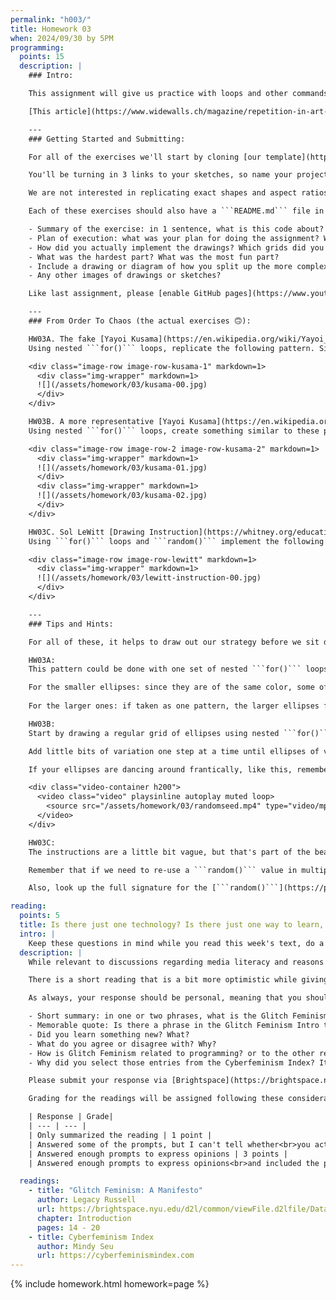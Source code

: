 ```yaml
---
permalink: "h003/"
title: Homework 03
when: 2024/09/30 by 5PM
programming:
  points: 15
  description: |
    ### Intro:

    This assignment will give us practice with loops and other commands that we use to get the computer to do repetitive tasks. The concept of loops is not that difficult to understand at a high level: "*repeat this code X times*", but in practice we always have to think about small "gotchas" and corner cases. As we implement these sketches we will see how loops and repetitions can be used to create "ordered" structures and patterns, but also to repeat simple commands so many times that the resulting images seem random and chaotic. Sometimes the result of a loop is something repetitive, while other times the actions are repetitive, but the result is unpredictable.

    [This article](https://www.widewalls.ch/magazine/repetition-in-art-artists-photography) has interesting references of artists that used repetition in their process, and anyone who has ever done any kind of [graphic design](https://www.graphicszoo.com/article/basic-principles-of-repetition-in-graphic-design-design-guide) knows how important it is to master "The Grid" and color palettes.

    ---
    ### Getting Started and Submitting:

    For all of the exercises we'll start by cloning [our template](https://github.com/DM-GY-6063-2024F-B/p5js-template) and setting up our GitHub app to pull (download) our repo and then push (upload) the results.

    You'll be turning in 3 links to your sketches, so name your projects HW03A, HW03B, HW03C.

    We are not interested in replicating exact shapes and aspect ratios this time, and since the computer is gonna be doing all the work of filling our canvas we can define that with: ```createCanvas(windowWidth, windowHeight);``` and use the whole screen.

    Each of these exercises should also have a ```README.md``` file in their repositories with a brief documentation of your thought process, sketches and drawings, and any other idea that you tried, but didn't work, things that worked, etc. The writeup will help me follow your thought process when grading, so the more info you give me, the better I can evaluate your submission. You can use the following rubric to guide your writeup:

    - Summary of the exercise: in 1 sentence, what is this code about?
    - Plan of execution: what was your plan for doing the assignment? What were the grids you were thinking about?
    - How did you actually implement the drawings? Which grids did you use? Which functions?
    - What was the hardest part? What was the most fun part?
    - Include a drawing or diagram of how you split up the more complex patterns into loops.
    - Any other images of drawings or sketches?

    Like last assignment, please [enable GitHub pages](https://www.youtube.com/watch?v=DqjPr7auwdY) on your GitHub repos and use [Brightspace](https://brightspace.nyu.edu/d2l/home/312200) to submit GitHub links to all 3 of your repositories.

    ---
    ### From Order To Chaos (the actual exercises 🙃):

    HW03A. The fake [Yayoi Kusama](https://en.wikipedia.org/wiki/Yayoi_Kusama) (5 points):  
    Using nested ```for()``` loops, replicate the following pattern. Since this is a very regular pattern we should be able to get something pretty close.

    <div class="image-row image-row-kusama-1" markdown=1>
      <div class="img-wrapper" markdown=1>
      ![](/assets/homework/03/kusama-00.jpg)
      </div>
    </div>

    HW03B. A more representative [Yayoi Kusama](https://en.wikipedia.org/wiki/Yayoi_Kusama) (5 points):  
    Using nested ```for()``` loops, create something similar to these patterns. It's impossible to replicate these using loops, but we can use loops to create a grid and then use ```random()``` to make that grid less regular. We're only making one drawing. The two references here are just to show that even though they are different, both of them have similarities, like: multiple (two or three) sizes of ellipses, non-overlapping shapes, not in straight lines. For full credit, sketches should have these 3 properties.

    <div class="image-row image-row-2 image-row-kusama-2" markdown=1>
      <div class="img-wrapper" markdown=1>
      ![](/assets/homework/03/kusama-01.jpg)
      </div>
      <div class="img-wrapper" markdown=1>
      ![](/assets/homework/03/kusama-02.jpg)
      </div>
    </div>

    HW03C. Sol LeWitt [Drawing Instruction](https://whitney.org/education/families/kids-art-challenge/sol-lewitt) (5 points):  
    Using ```for()``` loops and ```random()``` implement the following Sol LeWitt drawing, but instead of 50 points use a variable to define the number of points and experiment with multiple values like: 60 points, 90, 100, 1000, etc.

    <div class="image-row image-row-lewitt" markdown=1>
      <div class="img-wrapper" markdown=1>
      ![](/assets/homework/03/lewitt-instruction-00.jpg)
      </div>
    </div>

    ---
    ### Tips and Hints:

    For all of these, it helps to draw out our strategy before we sit down to write any code. Can we break the problem up into smaller problems? Is there a logical order for the steps that have to be carried out by the computer? Can the visuals be drawn using smaller and simpler routines or do they have to be drawn at once?

    HW03A:  
    This pattern could be done with one set of nested ```for()``` loops and the modulo operator (```%```), but we can also just break up the pattern into multiple overlapping sub-patterns, each with its own set of nested ```for()``` loops.  

    For the smaller ellipses: since they are of the same color, some of them can actually be drawn on top of or behind the larger ones, if that helps.
    
    For the larger ones: if taken as one pattern, the larger ellipses follow a checkerboard logic, where every other row (and column) is the same, but if you think about splitting them up into two patterns, the pattern made by the even rows is just like the one made by the odd rows, but shifted ([```translated()```](https://p5js.org/reference/#/p5/translate)) down and to the right. Doing it like this we will end up using 3 sets of nested for loops.

    HW03B:  
    Start by drawing a regular grid of ellipses using nested ```for()``` loops. Then, can we use ```random()``` to slightly jiggle the positions of the ellipses? Every time we are about to draw an ellipse, can we also use ```random()``` to decide the size of the ellipse (either from a continuous range or pre-determined set of sizes)?

    Add little bits of variation one step at a time until ellipses of varying sizes are covering most of the screen, are not in straight lines and are (mostly) not touching.

    If your ellipses are dancing around frantically, like this, remember to set a [```randomSeed()```](https://p5js.org/reference/#/p5/randomSeed) early in your ```draw()``` function.

    <div class="video-container h200">
      <video class="video" playsinline autoplay muted loop>
        <source src="/assets/homework/03/randomseed.mp4" type="video/mp4">
      </video>
    </div>

    HW03C:  
    The instructions are a little bit vague, but that's part of the beauty of these pieces by [Sol LeWitt](https://en.wikipedia.org/wiki/Sol_LeWitt). For me, it's not clear if each point has to be connected to every other point, or if each point is just connected to one other point, or something else in between. The way to start this is to just assume it's 50 points connected by pair, for a total of 25 lines. This can be accomplished with a single ```for()``` loop and some calls to ```random()```. Just make sure to specify your interpretation of the instructions on your ```README``` file when you submit your work.

    Remember that if we need to re-use a ```random()``` value in multiple places (to draw points and lines at the same random locations, for example), we have to assign it to a variable.

    Also, look up the full signature for the [```random()```](https://p5js.org/reference/#/p5/random) function to check how to use parameters to get random numbers in a specific range (like, if we want a number between ```0``` and ```10``` or ```0``` and ```width```.

reading:
  points: 5
  title: Is there just one technology? Is there just one way to learn, create or engage with technology?
  intro: |
    Keep these questions in mind while you read this week's text, do a bit of research and write your 200-word response:
  description: |
    While relevant to discussions regarding media literacy and reasons to learn to program, the first two readings presented very particular points of views modulated by the authors' gender, social positions and geographical locations. Both texts recognize that the world of technology and programming is more plural and "messy" than most people acknowledge, but they fail to explicitly address any issues of social, racial or historical inequalities. So, this week we will take a look at the "messy" worlds of cyberfeminism to get an introduction to other ways of "reading" technology.

    There is a short reading that is a bit more optimistic while giving reasons for being more active in how we think about technology, and then we'll do a bit of research on the [Cyberfeminism Index](https://cyberfeminismindex.com/). Start by reading [about](https://cyberfeminismindex.com/about/) the project, and then, scroll through the index on the main page and select 5 - 10 entries that you find interesting to create your personal Cyberfeminism collection. As you click on entries on the home page a column will pop up on the right side of the screen with your selections. After you've selected 5 - 10 entries you can click on the download button to generate a pdf with your choices.

    As always, your response should be personal, meaning that you should be expressing your views and opinions about the text and not just summarizing it. You can use the following rubric to guide your response:

    - Short summary: in one or two phrases, what is the Glitch Feminism text about?
    - Memorable quote: Is there a phrase in the Glitch Feminism Intro that stands out?
    - Did you learn something new? What?
    - What do you agree or disagree with? Why?
    - How is Glitch Feminism related to programming? or to the other readings we've done so far?
    - Why did you select those entries from the Cyberfeminism Index? It can be a simple reason like: "I'm interested in the latin american perspective on technology", or "I want to learn more about the history of science", or "I'm interested in gender and social equality in technology and society".

    Please submit your response via [Brightspace](https://brightspace.nyu.edu/d2l/home/312200), and attach your Cyberfeminism Index collection pdf.

    Grading for the readings will be assigned following these considerations:

    | Response | Grade|
    | --- | --- |
    | Only summarized the reading | 1 point |
    | Answered some of the prompts, but I can't tell whether<br>you actually read the text, or what you thought | 2 points |
    | Answered enough prompts to express opinions | 3 points |
    | Answered enough prompts to express opinions<br>and included the pdf | 5 points |

  readings:
    - title: "Glitch Feminism: A Manifesto"
      author: Legacy Russell
      url: https://brightspace.nyu.edu/d2l/common/viewFile.d2lfile/Database/MTk2MDYzMDM/russell_glitch-feminism.pdf?ou=312200
      chapter: Introduction
      pages: 14 - 20
    - title: Cyberfeminism Index
      author: Mindy Seu
      url: https://cyberfeminismindex.com
---
```

{% include homework.html homework=page %}

<script src="{{ site.baseurl }}/assets/simplelightbox/simple-lightbox.min.js"></script>
<script src="{{ site.baseurl }}/js/lightbox.js"></script>
